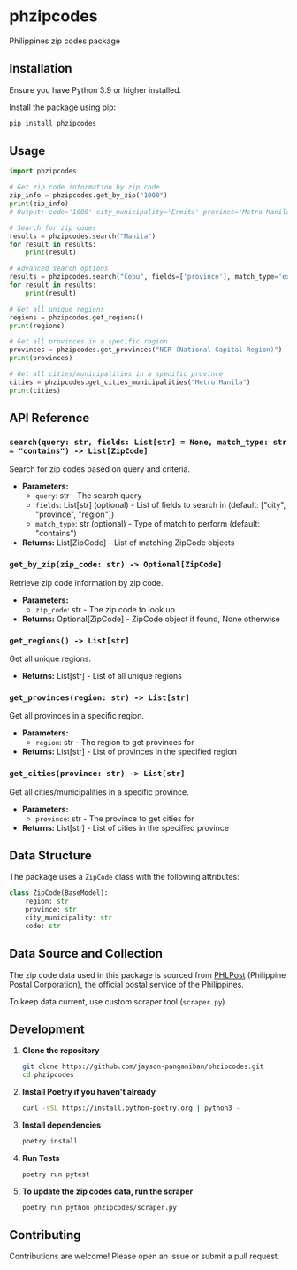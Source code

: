 # phzipcodes

Philippines zip codes package

## Installation

Ensure you have Python 3.9 or higher installed.

Install the package using pip:

```bash
pip install phzipcodes
```

## Usage

```python
import phzipcodes

# Get zip code information by zip code
zip_info = phzipcodes.get_by_zip("1000")
print(zip_info)
# Output: code='1000' city_municipality='Ermita' province='Metro Manila' region='NCR (National Capital Region)'

# Search for zip codes
results = phzipcodes.search("Manila")
for result in results:
    print(result)

# Advanced search options
results = phzipcodes.search("Cebu", fields=['province'], match_type='exact')
for result in results:
    print(result)

# Get all unique regions
regions = phzipcodes.get_regions()
print(regions)

# Get all provinces in a specific region
provinces = phzipcodes.get_provinces("NCR (National Capital Region)")
print(provinces)

# Get all cities/municipalities in a specific province
cities = phzipcodes.get_cities_municipalities("Metro Manila")
print(cities)

```

## API Reference

### `search(query: str, fields: List[str] = None, match_type: str = "contains") -> List[ZipCode]`

Search for zip codes based on query and criteria.

- **Parameters:**
  - `query`: str - The search query
  - `fields`: List[str] (optional) - List of fields to search in (default: ["city", "province", "region"])
  - `match_type`: str (optional) - Type of match to perform (default: "contains")
- **Returns:** List[ZipCode] - List of matching ZipCode objects

### `get_by_zip(zip_code: str) -> Optional[ZipCode]`

Retrieve zip code information by zip code.

- **Parameters:**
  - `zip_code`: str - The zip code to look up
- **Returns:** Optional[ZipCode] - ZipCode object if found, None otherwise

### `get_regions() -> List[str]`

Get all unique regions.

- **Returns:** List[str] - List of all unique regions

### `get_provinces(region: str) -> List[str]`

Get all provinces in a specific region.

- **Parameters:**
  - `region`: str - The region to get provinces for
- **Returns:** List[str] - List of provinces in the specified region

### `get_cities(province: str) -> List[str]`

Get all cities/municipalities in a specific province.

- **Parameters:**
  - `province`: str - The province to get cities for
- **Returns:** List[str] - List of cities in the specified province

## Data Structure

The package uses a `ZipCode` class with the following attributes:

```python
class ZipCode(BaseModel):
    region: str
    province: str
    city_municipality: str
    code: str
```

## Data Source and Collection

The zip code data used in this package is sourced from [PHLPost](https://phlpost.gov.ph/) (Philippine Postal Corporation), the official postal service of the Philippines.

To keep data current, use custom scraper tool (`scraper.py`).

## Development

1. **Clone the repository**

   ```bash
   git clone https://github.com/jayson-panganiban/phzipcodes.git
   cd phzipcodes
   ```

2. **Install Poetry if you haven't already**

   ```bash
   curl -sSL https://install.python-poetry.org | python3 -
   ```

3. **Install dependencies**

   ```bash
   poetry install
   ```

4. **Run Tests**

   ```bash
   poetry run pytest
   ```

5. **To update the zip codes data, run the scraper**

   ```bash
   poetry run python phzipcodes/scraper.py
   ```

## Contributing

Contributions are welcome! Please open an issue or submit a pull request.
